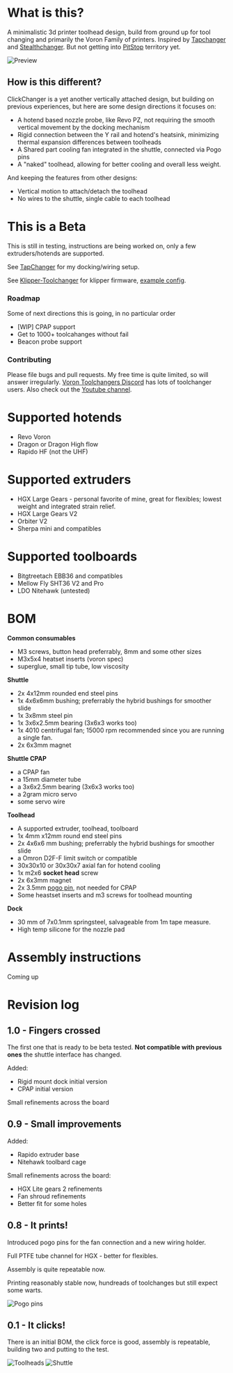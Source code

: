 # What is this?

A minimalistic 3d printer toolhead design, build from ground up for tool changing and primarily the Voron Family of printers.
Inspired by [Tapchanger](https://github.com/viesturz/tapchanger) and [Stealthchanger](https://github.com/DraftShift/StealthChanger). But not getting into  [PitStop](https://mihaidesigns.com/pitstop3/) territory yet.

![Preview](./Images/Main.jpg)

## How is this different?

ClickChanger is a yet another vertically attached design, but building on previous experiences, but here are some design directions it focuses on:
* A hotend based nozzle probe, like Revo PZ, not requiring the smooth vertical movement by the docking mechanism
* Rigid connection between the Y rail and hotend's heatsink, minimizing thermal expansion differences between toolheads
* A Shared part cooling fan integrated in the shuttle, connected via Pogo pins
* A "naked" toolhead, allowing for better cooling and overall less weight.

And keeping the features from other designs:

* Vertical motion to attach/detach the toolhead
* No wires to the shuttle, single cable to each toolhead

# This is a Beta

This is still in testing, instructions are being worked on, only a few extruders/hotends are supported.

See [TapChanger](https://github.com/viesturz/tapchanger) for my docking/wiring setup.

See [Klipper-Toolchanger](https://github.com/viesturz/klipper-toolchanger/) for klipper firmware, [example config](https://github.com/viesturz/klipper-toolchanger/tree/main/examples/probe%20on%20T0).

### Roadmap

Some of next directions this is going, in no particular order

* [WIP] CPAP support
* Get to 1000+ toolcahanges without fail
* Beacon probe support

### Contributing

Please file bugs and pull requests. My free time is quite limited, so will answer irregularly.
[Voron Toolchangers Discord](https://discord.com/invite/xmDWrYGwVJ) has lots of toolchanger users.
Also check out the [Youtube channel](https://www.youtube.com/playlist?list=PLqU7kX5nUJDT31KPcYAykZ2nuPKu_lhjn).

# Supported hotends

* Revo Voron
* Dragon or Dragon High flow
* Rapido HF (not the UHF)

# Supported extruders

* HGX Large Gears - personal favorite of mine, great for flexibles; lowest weight and integrated strain relief.
* HGX Large Gears V2
* Orbiter V2
* Sherpa mini and compatibles

# Supported toolboards
* Bitgtreetach EBB36 and compatibles
* Mellow Fly SHT36 V2 and Pro
* LDO Nitehawk (untested)

# BOM

**Common consumables**

* M3 screws, button head preferrably, 8mm and some other sizes
* M3x5x4 heatset inserts (voron spec)
* superglue, small tip tube, low viscosity

**Shuttle**

* 2x 4x12mm rounded end steel pins
* 1x 4x6x6mm bushing; preferrably the hybrid bushings for smoother slide
* 1x 3x8mm steel pin
* 1x 3x6x2.5mm bearing (3x6x3 works too)
* 1x 4010 centrifugal fan; 15000 rpm recommended since you are running a single fan.
* 2x 6x3mm magnet

**Shuttle CPAP**

* a CPAP fan
* a 15mm diameter tube
* a 3x6x2.5mm bearing (3x6x3 works too)
* a 2gram micro servo
* some servo wire

**Toolhead**

* A supported extruder, toolhead, toolboard
* 1x 4mm x12mm round end steel pins
* 2x 4x6x6 mm bushing; preferrably the hybrid bushings for smoother slide
* a Omron D2F-F limit switch or compatible
* 30x30x10 or 30x30x7 axial fan for hotend cooling
* 1x m2x6 **socket head** screw
* 2x 6x3mm magnet
* 2x 3.5mm [pogo pin](https://www.aliexpress.com/w/wholesale-pogo-pin-3mm.html), not needed for CPAP
* Some heastset inserts and m3 screws for toolhead mounting

**Dock**

* 30 mm of 7x0.1mm springsteel, salvageable from 1m tape measure.
* High temp silicone for the nozzle pad

# Assembly instructions

Coming up

# Revision log

## 1.0 - Fingers crossed

The first one that is ready to be beta tested. **Not compatible with previous ones** the shuttle interface has changed.

Added: 
* Rigid mount dock initial version
* CPAP initial version

Small refinements across the board


## 0.9 - Small improvements

Added:

* Rapido extruder base
* Nitehawk toolbard cage

Small refinements across the board:

* HGX Lite gears 2 refinements
* Fan shroud refinements
* Better fit for some holes


## 0.8 - It prints!

Introduced pogo pins for the fan connection and a new wiring holder.

Full PTFE tube channel for HGX - better for flexibles.

Assembly is quite repeatable now.

Printing reasonably stable now, hundreads of toolchanges but still expect some warts.

![Pogo pins](./Images/Pins.jpg)

## 0.1 - It clicks!

There is an initial BOM, the click force is good, assembly is repeatable, building two and putting to the test.

![Toolheads](./Images/Toolheads-0.1.jpg)
![Shuttle](./Images/Shuttle.jpg)
